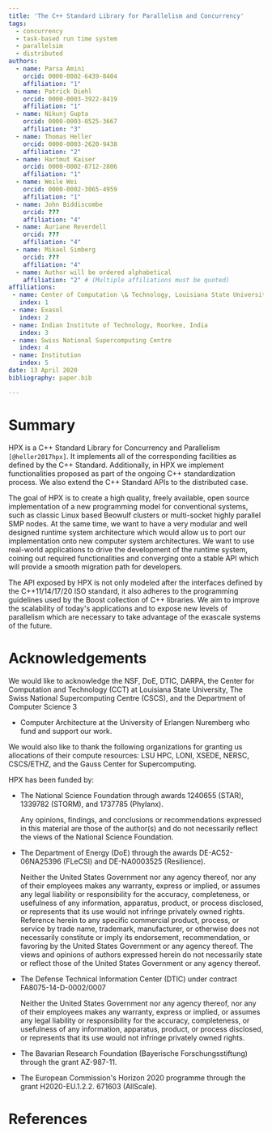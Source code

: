 ```yaml
---
title: 'The C++ Standard Library for Parallelism and Concurrency'
tags:
  - concurrency
  - task-based run time system
  - parallelsim
  - distributed  
authors:
  - name: Parsa Amini
    orcid: 0000-0002-6439-8404
    affiliation: "1"
  - name: Patrick Diehl
    orcid: 0000-0003-3922-8419
    affiliation: "1"
  - name: Nikunj Gupta
    orcid: 0000-0003-0525-3667
    affiliation: "3"
  - name: Thomas Heller
    orcid: 0000-0003-2620-9438
    affiliation: "2"
  - name: Hartmut Kaiser
    orcid: 0000-0002-8712-2806
    affiliation: "1"
  - name: Weile Wei
    orcid: 0000-0002-3065-4959
    affiliation: "1"
  - name: John Biddiscombe
    orcid: ???
    affiliation: "4"
  - name: Auriane Reverdell
    orcid: ???
    affiliation: "4"
  - name: Mikael Simberg
    orcid: ???
    affiliation: "4"
  - name: Author will be ordered alphabetical 
    affiliation: "2" # (Multiple affiliations must be quoted)
affiliations:
 - name: Center of Computation \& Technology, Louisiana State University 
   index: 1
 - name: Exasol
   index: 2
 - name: Indian Institute of Technology, Roorkee, India
   index: 3
 - name: Swiss National Supercomputing Centre
   index: 4
 - name: Institution
   index: 5
date: 13 April 2020
bibliography: paper.bib

---
```


# Summary

HPX is a C++ Standard Library for Concurrency and Parallelism `[@heller2017hpx]`. It implements all of the corresponding facilities as defined by the C++ Standard. Additionally, in HPX we implement functionalities proposed as part of the ongoing C++ standardization process. We also extend the C++ Standard APIs to the distributed case.

The goal of HPX is to create a high quality, freely available, open source implementation of a new programming model for conventional systems, such as classic Linux based Beowulf clusters or multi-socket highly parallel SMP nodes. At the same time, we want to have a very modular and well designed runtime system architecture which would allow us to port our implementation onto new computer system architectures. We want to use real-world applications to drive the development of the runtime system, coining out required functionalities and converging onto a stable API which will provide a smooth migration path for developers.

The API exposed by HPX is not only modeled after the interfaces defined by the C++11/14/17/20 ISO standard, it also adheres to the programming guidelines used by the Boost collection of C++ libraries. We aim to improve the scalability of today's applications and to expose new levels of parallelism which are necessary to take advantage of the exascale systems of the future.


# Acknowledgements

We would like to acknowledge the NSF, DoE, DTIC, DARPA, the Center for
Computation and Technology (CCT) at Louisiana State University, The Swiss 
National Supercomputing Centre (CSCS), and the Department of Computer Science 3 
- Computer Architecture at the University of Erlangen Nuremberg who fund and 
support our work.

We would also like to thank the following organizations for granting us
allocations of their compute resources: LSU HPC, LONI, XSEDE, NERSC, CSCS/ETHZ,
and the Gauss Center for Supercomputing.

HPX has been funded by:

- The National Science Foundation through awards 1240655 (STAR), 1339782
  (STORM), and 1737785 (Phylanx).

  Any opinions, findings, and conclusions or recommendations expressed in this
  material are those of the author(s) and do not necessarily reflect the views
  of the National Science Foundation.

- The Department of Energy (DoE) through the awards DE-AC52-06NA25396 (FLeCSI)
  and DE-NA0003525 (Resilience).

  Neither the United States Government nor any agency thereof, nor any of their
  employees makes any warranty, express or implied, or assumes any legal
  liability or responsibility for the accuracy, completeness, or usefulness of
  any information, apparatus, product, or process disclosed, or represents that
  its use would not infringe privately owned rights. Reference herein to any
  specific commercial product, process, or service by trade name, trademark,
  manufacturer, or otherwise does not necessarily constitute or imply its
  endorsement, recommendation, or favoring by the United States Government or
  any agency thereof. The views and opinions of authors expressed herein do not
  necessarily state or reflect those of the United States Government or any
  agency thereof.

- The Defense Technical Information Center (DTIC) under contract
  FA8075-14-D-0002/0007

  Neither the United States Government nor any agency thereof, nor any of their
  employees makes any warranty, express or implied, or assumes any legal
  liability or responsibility for the accuracy, completeness, or usefulness of
  any information, apparatus, product, or process disclosed, or represents that
  its use would not infringe privately owned rights.

- The Bavarian Research Foundation (Bayerische Forschungsstiftung) through the
  grant AZ-987-11.

- The European Commission's Horizon 2020 programme through the grant
  H2020-EU.1.2.2. 671603 (AllScale).

# References
